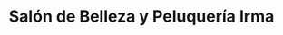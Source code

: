 ---
title: "Salón de Belleza y Peluquería Irma"
url: /hermosillo/salon-de-belleza-y-peluqueria-irma/
shop: peluquería
---